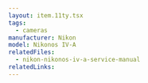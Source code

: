 ```yaml
---
layout: item.11ty.tsx
tags:
  - cameras
manufacturer: Nikon
model: Nikonos IV-A
relatedFiles:
  - nikon-nikonos-iv-a-service-manual
relatedLinks:
---
```

